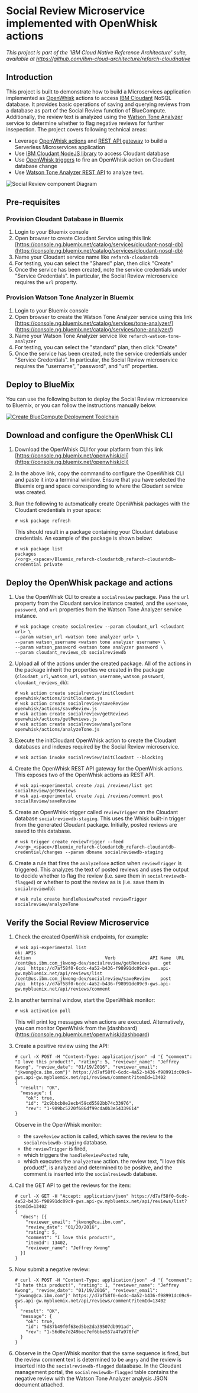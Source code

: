 # Social Review Microservice implemented with OpenWhisk actions

*This project is part of the 'IBM Cloud Native Reference Architecture' suite, available at
https://github.com/ibm-cloud-architecture/refarch-cloudnative*

## Introduction

This project is built to demonstrate how to build a Microservices application implemented as [OpenWhisk](http://openwhisk.org/) actions to access [IBM Cloudant](https://cloudant.com/) NoSQL database. It provides basic operations of saving and querying reviews from a database as part of the Social Review function of BlueCompute. Additionally, the review text is analyzed using the [Watson Tone Analyzer](https://www.ibm.com/watson/developercloud/tone-analyzer.html) service to determine whether to flag negative reviews for further insepection.  The project covers following technical areas:

 - Leverage [OpenWhisk actions](https://github.com/openwhisk/openwhisk/blob/master/docs/actions.md) and [REST API gateway](https://github.com/openwhisk/openwhisk/blob/master/docs/apigateway.md) to build a Serverless Microservices application
 - Use [IBM Cloudant NodeJS library](https://github.com/cloudant/nodejs-cloudant) to access Cloudant database
 - Use [OpenWhisk triggers](https://github.com/openwhisk/openwhisk/blob/master/docs/triggers_rules.md) to fire an OpenWhisk action on Cloudant database change
 - Use [Watson Tone Analyzer REST API](https://www.ibm.com/watson/developercloud/tone-analyzer/api/v3/) to analyze text.
 
![Social Review component Diagram](socialreview-openwhisk.png)

## Pre-requisites
 
### Provision Cloudant Database in Bluemix

1. Login to your Bluemix console  
2. Open browser to create Cloudant Service using this link [https://console.ng.bluemix.net/catalog/services/cloudant-nosql-db](https://console.ng.bluemix.net/catalog/services/cloudant-nosql-db)  
3. Name your Cloudant service name like `refarch-cloudantdb`  
4. For testing, you can select the "Shared" plan, then click "Create"  
5. Once the service has been created, note the service credentials under "Service Credentials".  In particular, the Social Review microservice requires the `url` property.

### Provision Watson Tone Analyzer in Bluemix

1. Login to your Bluemix console
2. Open browser to create the Watson Tone Analyzer service using this link [https://console.ng.bluemix.net/catalog/services/tone-analyzer/](https://console.ng.bluemix.net/catalog/services/tone-analyzer/)
3. Name your Watson Tone Analyzer service like `refarch-watson-tone-analyzer`
4. For testing, you can select the "standard" plan, then click "Create"
5. Once the service has been created, note the service credentials under "Service Credentials".  In particular, the Social Review microservice requires the "username", "password", and "url" properties.

## Deploy to BlueMix

You can use the following button to deploy the Social Review microservice to Bluemix, or you can follow the instructions manually below.

[![Create BlueCompute Deployment Toolchain](https://console.ng.bluemix.net/devops/graphics/create_toolchain_button.png)](https://console.ng.bluemix.net/devops/setup/deploy?repository=https://github.com/ibm-cloud-architecture/refarch-cloudnative-micro-socialreview.git)

## Download and configure the OpenWhisk CLI

1. Download the OpenWhisk CLI for your platform from this link [https://console.ng.bluemix.net/openwhisk/cli](https://console.ng.bluemix.net/openwhisk/cli)
2. In the above link, copy the command to configure the OpenWhisk CLI and paste it into a terminal window.  Ensure that you have selected the Bluemix org and space corresponding to where the Cloudant service was created.
3. Run the following to automatically create OpenWhisk packages with the Cloudant credentials in your space:

   ```
   # wsk package refresh
   ```

   This should result in a package containing your Cloudant database credentials.  An example of the package is shown below:
   ```
   # wsk package list
   packages
   /<org>_<space>/Bluemix_refarch-cloudantdb_refarch-cloudantdb-credential private
   ```
   
## Deploy the OpenWhisk package and actions

1. Use the OpenWhisk CLI to create a `socialreview` package.  Pass the `url` property from the Cloudant service instance created, and the `username`, `password`, and `url` properties from the Watson Tone Analyzer service instance.

   ```
   # wsk package create socialreview --param cloudant_url <cloudant url> \
   --param watson_url <watson tone analyzer url> \
   --param watson_username <watson tone analyzer username> \
   --param watson_password <watson tone analyzer password \
   --param cloudant_reviews_db socialreviewdb
   ```

2. Upload all of the actions under the created package.  All of the actions in the package inherit the properties we created in the package (`cloudant_url`, `watson_url`, `watson_username`, `watson_password`, `cloudant_reviews_db`):

   ```
   # wsk action create socialreview/initCloudant openwhisk/actions/initCloudant.js
   # wsk action create socialreview/saveReview openwhisk/actions/saveReview.js
   # wsk action create socialreview/getReviews openwhisk/actions/getReviews.js
   # wsk action create socialreview/analyzeTone openwhisk/actions/analyzeTone.js
   ```
   
3. Execute the initCloudant OpenWhisk action to create the Cloudant databases and indexes required by the Social Review microservice.
   ```
   # wsk action invoke socialreview/initCloudant --blocking
   ```

4. Create the OpenWhisk REST API gateway for the OpenWhisk actions. This exposes two of the OpenWhisk actions as REST API.
   
   ```
   # wsk api-experimental create /api /reviews/list get socialReview/getReviews
   # wsk api-experimental create /api /reviews/comment post socialReview/saveReview
   ```

5. Create an OpenWhisk trigger called `reviewTrigger` on the Cloudant database `socialreviewdb-staging`.  This uses the Whisk built-in trigger from the generated Cloudant package.  Initially, posted reviews are saved to this database.

   ```
   # wsk trigger create reviewTrigger --feed /<org>_<space>/Bluemix_refarch-cloudantdb_refarch-cloudantdb-credential/changes --param dbname socialreviewdb-staging
   ```
   
6. Create a rule that fires the `analyzeTone` action when `reviewTrigger` is triggered.  This analyzes the text of posted reviews and uses the output to decide whether to flag the review (i.e. save them in `socialreviewdb-flagged`) or whether to post the review as is (i.e. save them in `socialreviewdb`):

   ```
   # wsk rule create handleReviewPosted reviewTrigger socialreview/analyzeTone
   ```

## Verify the Social Review Microservice

1. Check the created OpenWhisk endpoints, for example:
   ```
   # wsk api-experimental list
   ok: APIs
   Action                            Verb             API Name  URL
   /cent@us.ibm.com_jkwong-dev/socialreview/getReviews     get                 /api  https://d7af58f0-6cdc-4a52-b436-f98991dc09c9-gws.api-gw.mybluemix.net/api/reviews/list
   /cent@us.ibm.com_jkwong-dev/socialreview/saveReview    post                 /api  https://d7af58f0-6cdc-4a52-b436-f98991dc09c9-gws.api-gw.mybluemix.net/api/reviews/comment
   ```

2. In another terminal window, start the OpenWhisk monitor:
   ```
   # wsk activation poll
   ```
   
   This will print log messages when actions are executed.  Alternatively, you can monitor OpenWhisk from the [dashboard)(https://console.ng.bluemix.net/openwhisk/dashboard)
   
3. Create a positive review using the API:
   ```
   # curl -X POST -H "Content-Type: application/json" -d '{ "comment": "I love this product!", "rating": 5, "reviewer_name": "Jeffrey Kwong", "review_date": "01/19/2016", "reviewer_email": "jkwong@ca.ibm.com"}' https://d7af58f0-6cdc-4a52-b436-f98991dc09c9-gws.api-gw.mybluemix.net/api/reviews/comment?itemId=13402
   {
     "result": "OK",
     "message": {
       "ok": true,
       "id": "2c9bbcb0e2ecb459cd5582bb74c33976",
       "rev": "1-989bc5220f686df99cda0b3e54339614"
   }
   ```
   
   Observe in the OpenWhisk monitor: 
   - the `saveReview` action is called, which saves the review to the `socialreviewdb-staging` database.  
   - the `reviewTrigger` is fired, 
   - which triggers the `handleReviewPosted` rule, 
   - which executes the `analyzeTone` action.  the review text, "I love this product!", is analyzed and determined to be positive, and the comment is inserted into the `socialreviewdb` database.
   
4. Call the GET API to get the reviews for the item:
   ```
   # curl -X GET -H "Accept: application/json" https://d7af58f0-6cdc-4a52-b436-f98991dc09c9-gws.api-gw.mybluemix.net/api/reviews/list?itemId=13402
   {
     "docs": [{
       "reviewer_email": "jkwong@ca.ibm.com",
       "review_date": "01/20/2016",
       "rating": 5,
       "comment": "I love this product!",
       "itemId": 13402,
       "reviewer_name": "Jeffrey Kwong"
     }]
   }
   ```
    
5. Now submit a negative review:
   ```
   # curl -X POST -H "Content-Type: application/json" -d '{ "comment": "I hate this product!", "rating": 1, "reviewer_name": "Jeffrey Kwong", "review_date": "01/19/2016", "reviewer_email": "jkwong@ca.ibm.com"}' https://d7af58f0-6cdc-4a52-b436-f98991dc09c9-gws.api-gw.mybluemix.net/api/reviews/comment?itemId=13402
   {
     "result": "OK",
     "message": {
       "ok": true,
       "id": "5d87b49f0f63ed5be2da39507db991ad",
       "rev": "1-56d0e7d249bec7ef6bbe557a47a970fd"
     }
   }
   ```

6. Observe in the OpenWhisk monitor that the same sequence is fired, but the review comment text is determined to be `angry` and the review is inserted into the `socialreviewdb-flagged` dataabase.  In the Cloudant management portal, the `socialreviewdb-flagged` table contains the negative review with the Watson Tone Analyzer analysis JSON document attached.
